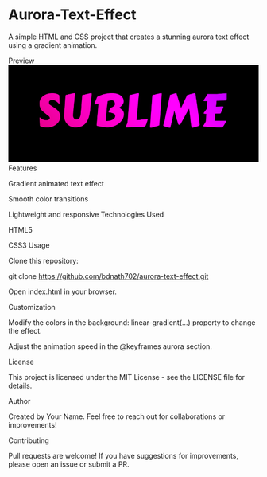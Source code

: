 # Aurora-Text-Effect
A simple HTML and CSS project that creates a stunning aurora text effect using a gradient animation.

Preview
![image alt](https://github.com/bdnath702/Aurora-Text-Effect/blob/main/sublime%20screenshot.png?raw=true)
Features

Gradient animated text effect

Smooth color transitions

Lightweight and responsive
Technologies Used

HTML5

CSS3
Usage

Clone this repository:

git clone https://github.com/bdnath702/aurora-text-effect.git

Open index.html in your browser.

Customization

Modify the colors in the background: linear-gradient(...) property to change the effect.

Adjust the animation speed in the @keyframes aurora section.

License

This project is licensed under the MIT License - see the LICENSE file for details.

Author

Created by Your Name. Feel free to reach out for collaborations or improvements!

Contributing

Pull requests are welcome! If you have suggestions for improvements, please open an issue or submit a PR.


